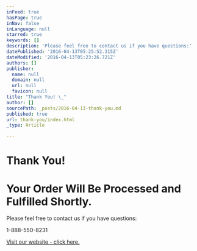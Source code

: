 ```yaml
---
inFeed: true
hasPage: true
inNav: false
inLanguage: null
starred: true
keywords: []
description: 'Please feel free to contact us if you have questions:'
datePublished: '2016-04-13T05:25:52.315Z'
dateModified: '2016-04-13T05:23:26.721Z'
authors: []
publisher:
  name: null
  domain: null
  url: null
  favicon: null
title: "Thank You! \_"
author: []
sourcePath: _posts/2016-04-13-thank-you.md
published: true
url: thank-you/index.html
_type: Article

---
```

# Thank You!  

# Your Order Will Be Processed and Fulfilled Shortly.

Please feel free to contact us if you have questions:

1-888-550-8231

[Visit our website - click here.][0]

[0]: http://www.rnadrops.com/